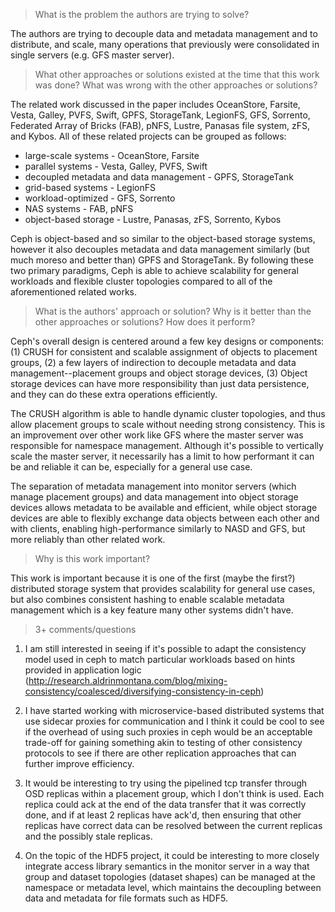 > What is the problem the authors are trying to solve?

The authors are trying to decouple data and metadata management and to distribute,
and scale, many operations that previously were consolidated in single servers (e.g.
GFS master server).

> What other approaches or solutions existed at the time that this work was done?
> What was wrong with the other approaches or solutions?

The related work discussed in the paper includes OceanStore, Farsite, Vesta, Galley,
PVFS, Swift, GPFS, StorageTank, LegionFS, GFS, Sorrento, Federated Array of Bricks (FAB),
pNFS, Lustre, Panasas file system, zFS, and Kybos. All of these related projects can be
grouped as follows:

* large-scale systems                    - OceanStore, Farsite
* parallel systems                       - Vesta, Galley, PVFS, Swift
* decoupled metadata and data management - GPFS, StorageTank
* grid-based systems                     - LegionFS
* workload-optimized                     - GFS, Sorrento
* NAS systems                            - FAB, pNFS
* object-based storage                   - Lustre, Panasas, zFS, Sorrento, Kybos

Ceph is object-based and so similar to the object-based storage systems, however it
also decouples metadata and data management similarly (but much moreso and better
than) GPFS and StorageTank. By following these two primary paradigms, Ceph is able
to achieve scalability for general workloads and flexible cluster topologies compared
to all of the aforementioned related works.

> What is the authors' approach or solution? Why is it better than the other approaches
> or solutions? How does it perform?

Ceph's overall design is centered around a few key designs or components: (1) CRUSH
for consistent and scalable assignment of objects to placement groups, (2) a few layers
of indirection to decouple metadata and data management--placement groups and object
storage devices, (3) Object storage devices can have more responsibility than just data
persistence, and they can do these extra operations efficiently.

The CRUSH algorithm is able to handle dynamic cluster topologies, and thus allow placement
groups to scale without needing strong consistency. This is an improvement over other work
like GFS where the master server was responsible for namespace management. Although it's
possible to vertically scale the master server, it necessarily has a limit to how performant
it can be and reliable it can be, especially for a general use case.

The separation of metadata management into monitor servers (which manage placement groups)
and data management into object storage devices allows metadata to be available and efficient,
while object storage devices are able to flexibly exchange data objects between each other and
with clients, enabling high-performance similarly to NASD and GFS, but more reliably than
other related work.

> Why is this work important?

This work is important because it is one of the first (maybe the first?) distributed storage system
that provides scalability for general use cases, but also combines consistent hashing to enable
scalable metadata management which is a key feature many other systems didn't have.

> 3+ comments/questions

1. I am still interested in seeing if it's possible to adapt the consistency model used in ceph
to match particular workloads based on hints provided in application logic (http://research.aldrinmontana.com/blog/mixing-consistency/coalesced/diversifying-consistency-in-ceph)

2. I have started working with microservice-based distributed systems that use sidecar proxies
for communication and I think it could be cool to see if the overhead of using such proxies in
ceph would be an acceptable trade-off for gaining something akin to testing of other consistency
protocols to see if there are other replication approaches that can further improve efficiency.
   
3. It would be interesting to try using the pipelined tcp transfer through OSD replicas within
a placement group, which I don't think is used. Each replica could ack at the end of the data
transfer that it was correctly done, and if at least 2 replicas have ack'd, then ensuring that
other replicas have correct data can be resolved between the current replicas and the possibly
stale replicas.

4. On the topic of the HDF5 project, it could be interesting to more closely integrate access
library semantics in the monitor server in a way that group and dataset topologies (dataset shapes)
can be managed at the namespace or metadata level, which maintains the decoupling between data
and metadata for file formats such as HDF5.
